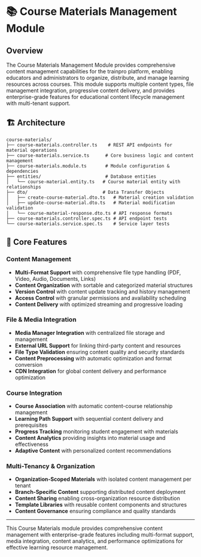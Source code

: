 # 📚 Course Materials Management Module

## Overview

The Course Materials Management Module provides comprehensive content management capabilities for the trainpro platform, enabling educators and administrators to organize, distribute, and manage learning resources across courses. This module supports multiple content types, file management integration, progressive content delivery, and provides enterprise-grade features for educational content lifecycle management with multi-tenant support.

## 🏗️ Architecture

```
course-materials/
├── course-materials.controller.ts    # REST API endpoints for material operations
├── course-materials.service.ts      # Core business logic and content management
├── course-materials.module.ts       # Module configuration & dependencies
├── entities/                        # Database entities
│   └── course-material.entity.ts   # Course material entity with relationships
├── dto/                            # Data Transfer Objects
│   ├── create-course-material.dto.ts   # Material creation validation
│   ├── update-course-material.dto.ts   # Material modification validation
│   └── course-material-response.dto.ts # API response formats
├── course-materials.controller.spec.ts # API endpoint tests
└── course-materials.service.spec.ts    # Service layer tests
```

## 🎯 Core Features

### Content Management
- **Multi-Format Support** with comprehensive file type handling (PDF, Video, Audio, Documents, Links)
- **Content Organization** with sortable and categorized material structures
- **Version Control** with content update tracking and history management
- **Access Control** with granular permissions and availability scheduling
- **Content Delivery** with optimized streaming and progressive loading

### File & Media Integration
- **Media Manager Integration** with centralized file storage and management
- **External URL Support** for linking third-party content and resources
- **File Type Validation** ensuring content quality and security standards
- **Content Preprocessing** with automatic optimization and format conversion
- **CDN Integration** for global content delivery and performance optimization

### Course Integration
- **Course Association** with automatic content-course relationship management
- **Learning Path Support** with sequential content delivery and prerequisites
- **Progress Tracking** monitoring student engagement with materials
- **Content Analytics** providing insights into material usage and effectiveness
- **Adaptive Content** with personalized content recommendations

### Multi-Tenancy & Organization
- **Organization-Scoped Materials** with isolated content management per tenant
- **Branch-Specific Content** supporting distributed content deployment
- **Content Sharing** enabling cross-organization resource distribution
- **Template Libraries** with reusable content components and structures
- **Content Governance** ensuring compliance and quality standards

---

This Course Materials module provides comprehensive content management with enterprise-grade features including multi-format support, media integration, content analytics, and performance optimizations for effective learning resource management. 